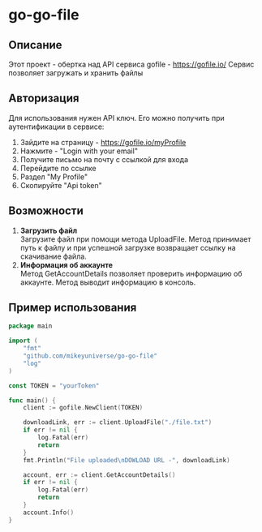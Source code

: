 # go-go-file

## Описание
Этот проект - обертка над API сервиса gofile - https://gofile.io/
Сервис позволяет загружать и хранить файлы

## Авторизация
Для использования нужен API ключ. Его можно получить при аутентификации в сервисе:<br>
1. Зайдите на страницу - https://gofile.io/myProfile
1. Нажмите - "Login with your email"
1. Получите письмо на почту с ссылкой для входа
1. Перейдите по ссылке
1. Раздел "My Profile"
1. Скопируйте "Api token"

## Возможности
1. **Загрузить файл** <br>
Загрузите файл при помощи метода UploadFile. Метод принимает путь к файлу и при успешной загрузке возвращает ссылку на скачивание файла.
1. **Информация об аккаунте** <br>
Метод GetAccountDetails позволяет проверить информацию об аккаунте. Метод выводит информацию в консоль.

## Пример использования
```go
package main

import (
	"fmt"
	"github.com/mikeyuniverse/go-go-file"
	"log"
)

const TOKEN = "yourToken"

func main() {
	client := gofile.NewClient(TOKEN)

	downloadLink, err := client.UploadFile("./file.txt")
	if err != nil {
		log.Fatal(err)
		return
	}
	fmt.Println("File uploaded\nDOWLOAD URL -", downloadLink)

	account, err := client.GetAccountDetails()
	if err != nil {
		log.Fatal(err)
		return
	}
	account.Info()
}
```